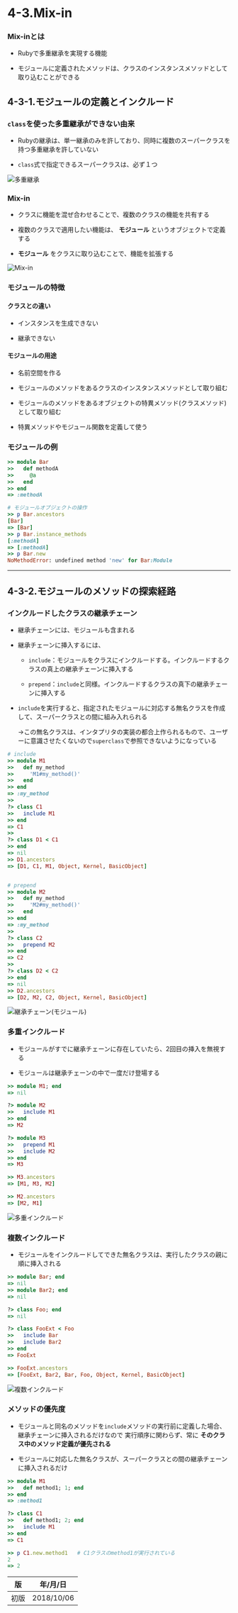 # 4-3.Mix-in

### Mix-inとは

* Rubyで多重継承を実現する機能

* モジュールに定義されたメソッドは、クラスのインスタンスメソッドとして取り込むことができる

## 4-3-1.モジュールの定義とインクルード

### `class`を使った多重継承ができない由来

* Rubyの継承は、単一継承のみを許しており、同時に複数のスーパークラスを持つ多重継承を許していない

* `class`式で指定できるスーパークラスは、必ず１つ

![多重継承](./images/多重継承.png)

### Mix-in

* クラスに機能を混ぜ合わせることで、複数のクラスの機能を共有する

* 複数のクラスで適用したい機能は、 **モジュール** というオブジェクトで定義する

*  **モジュール** をクラスに取り込むことで、機能を拡張する

![Mix-in](./images/Mix-in.png)

### モジュールの特徴

#### クラスとの違い

* インスタンスを生成できない

* 継承できない

#### モジュールの用途

* 名前空間を作る

* モジュールのメソッドをあるクラスのインスタンスメソッドとして取り組む

* モジュールのメソッドをあるオブジェクトの特異メソッド(クラスメソッド)として取り組む

* 特異メソッドやモジュール関数を定義して使う

### モジュールの例

```ruby
>> module Bar
>>   def methodA
>>     @a
>>   end
>> end
=> :methodA

# モジュールオブジェクトの操作
>> p Bar.ancestors
[Bar]
=> [Bar]
>> p Bar.instance_methods
[:methodA]
=> [:methodA]
>> p Bar.new
NoMethodError: undefined method 'new' for Bar:Module
```

***

## 4-3-2.モジュールのメソッドの探索経路

### インクルードしたクラスの継承チェーン

* 継承チェーンには、モジュールも含まれる

* 継承チェーンに挿入するには、

  * `include`：モジュールをクラスにインクルードする。インクルードするクラスの真上の継承チェーンに挿入する

  * `prepend`：`include`と同様。インクルードするクラスの真下の継承チェーンに挿入する

* `include`を実行すると、指定されたモジュールに対応する無名クラスを作成して、スーパークラスとの間に組み入れられる

  →この無名クラスは、インタプリタの実装の都合上作られるもので、ユーザーに意識させたくないので`superclass`で参照できないようになっている

```ruby
# include
>> module M1
>>   def my_method
>>     'M1#my_method()'
>>   end
>> end
=> :my_method
>>
?> class C1
>>   include M1
>> end
=> C1
>>
?> class D1 < C1
>> end
=> nil
>> D1.ancestors
=> [D1, C1, M1, Object, Kernel, BasicObject]


# prepend
>> module M2
>>   def my_method
>>     'M2#my_method()'
>>   end
>> end
=> :my_method
>>
?> class C2
>>   prepend M2
>> end
=> C2
>>
?> class D2 < C2
>> end
=> nil
>> D2.ancestors
=> [D2, M2, C2, Object, Kernel, BasicObject]
```

![継承チェーン(モジュール)](./images/継承チェーン_モジュール.png)

### 多重インクルード

* モジュールがすでに継承チェーンに存在していたら、2回目の挿入を無視する

* モジュールは継承チェーンの中で一度だけ登場する

```ruby
>> module M1; end
=> nil

?> module M2
>>   include M1
>> end
=> M2

?> module M3
>>   prepend M1
>>   include M2
>> end
=> M3

>> M3.ancestors
=> [M1, M3, M2]

>> M2.ancestors
=> [M2, M1]
```

![多重インクルード](./images/多重インクルード.png)

### 複数インクルード

* モジュールをインクルードしてできた無名クラスは、実行したクラスの親に順に挿入される

```ruby
>> module Bar; end
=> nil
>> module Bar2; end
=> nil

?> class Foo; end
=> nil

?> class FooExt < Foo
>>   include Bar
>>   include Bar2
>> end
=> FooExt

>> FooExt.ancestors
=> [FooExt, Bar2, Bar, Foo, Object, Kernel, BasicObject]
```

![複数インクルード](./images/複数インクルード.png)

### メソッドの優先度

* モジュールと同名のメソッドを`include`メソッドの実行前に定義した場合、継承チェーンに挿入されるだけなので
  実行順序に関わらず、常に **そのクラス中のメソッド定義が優先される**

* モジュールに対応した無名クラスが、スーパークラスとの間の継承チェーンに挿入されるだけ

```ruby
>> module M1
>>   def method1; 1; end
>> end
=> :method1

?> class C1
>>   def method1; 2; end
>>   include M1
>> end
=> C1

>> p C1.new.method1   # C1クラスのmethod1が実行されている
2
=> 2
```

| 版 |  年/月/日 |
|---|-----------|
|初版|2018/10/06|
